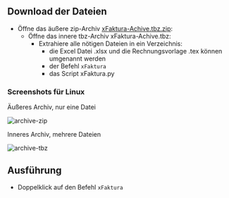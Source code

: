 
## Download der Dateien

- Öffne das äußere zip-Archiv [xFaktura-Achive.tbz.zip](https://downgit.github.io/#/home?url=https://github.com/marbx/xFaktura/blob/master/solution/xFaktura-Archive.tbz):
  - Öffne das innere tbz-Archiv xFaktura-Achive.tbz:
    - Extrahiere  alle nötigen Dateien in ein Verzeichnis:
      - die Excel Datei .xlsx und die Rechnungsvorlage .tex können umgenannt werden
      - der Befehl `xFaktura`
      - das Script xFaktura.py


### Screenshots für Linux
Äußeres Archiv, nur eine Datei

![archive-zip](https://user-images.githubusercontent.com/8489107/205437246-de57d7c5-9474-4a55-b3bf-dbe2348131dd.png)

Inneres Archiv, mehrere Dateien

![archive-tbz](https://user-images.githubusercontent.com/8489107/205437259-b96d6b89-e3f6-4b2b-a69b-aa9157d29139.png)


## Ausführung
- Doppelklick auf den Befehl `xFaktura`

